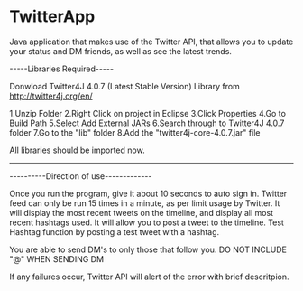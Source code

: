 # TwitterApp
Java application that makes use of the Twitter API, that allows you to update your status and DM friends, as well as see the latest trends.

-----Libraries Required-----

Donwload Twitter4J 4.0.7 (Latest Stable Version) Library from http://twitter4j.org/en/

1.Unzip Folder
2.Right Click on project in Eclipse
3.Click Properties
4.Go to Build Path
5.Select Add External JARs
6.Search through to Twitter4J 4.0.7 folder
7.Go to the "lib" folder
8.Add the "twitter4j-core-4.0.7.jar" file

All libraries should be imported now.

---------------------------------------

----------Direction of use-------------

Once you run the program, give it about 10 seconds to auto sign in.
Twitter feed can only be run 15 times in a minute, as per limit usage by Twitter.
It will display the most recent tweets on the timeline, and display all most recent hashtags used.
It will allow you to post a tweet to the timeline.
Test Hashtag function by posting a test tweet with a hashtag. 

You are able to send DM's to only those that follow you. DO NOT INCLUDE "@" WHEN SENDING DM  

If any failures occur, Twitter API will alert of the error with brief descritpion.

